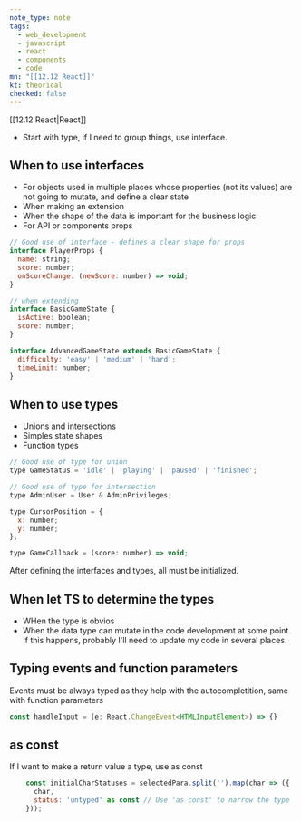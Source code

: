 ```yaml
---
note_type: note
tags:
  - web_development
  - javascript
  - react
  - components
  - code
mn: "[[12.12 React]]"
kt: theorical
checked: false
---
```

[[12.12 React|React]]

- Start with type, if I need to group things, use interface. 
## When to use interfaces
- For objects used in multiple places whose properties (not its values) are not going to mutate, and define a clear state
- When making an extension
- When the shape of the data is important for the business logic
- For API or components props

```jsx
// Good use of interface - defines a clear shape for props
interface PlayerProps {
  name: string;
  score: number;
  onScoreChange: (newScore: number) => void;
}

// when extending
interface BasicGameState {
  isActive: boolean;
  score: number;
}

interface AdvancedGameState extends BasicGameState {
  difficulty: 'easy' | 'medium' | 'hard';
  timeLimit: number;
}
```

## When to use types
- Unions and intersections
- Simples state shapes
- Function types

```jsx
// Good use of type for union
type GameStatus = 'idle' | 'playing' | 'paused' | 'finished';

// Good use of type for intersection
type AdminUser = User & AdminPrivileges;

type CursorPosition = {
  x: number;
  y: number;
};

type GameCallback = (score: number) => void;
```

After defining the interfaces and types, all must be initialized. 

## When let TS to determine the types
- WHen the type is obvios
- When the data type can mutate in the code development at some point. If this happens, probably I'll need to update my code in several places.

## Typing events and function parameters
Events must be always typed as they help with the autocompletition, same with function parameters

```jsx
const handleInput = (e: React.ChangeEvent<HTMLInputElement>) => {}
```

## as const
If I want to make a return value a type, use as const

```jsx
	const initialCharStatuses = selectedPara.split('').map(char => ({
      char,
      status: 'untyped' as const // Use 'as const' to narrow the type
    }));
```